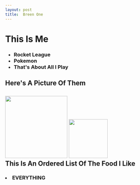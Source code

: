 ```yaml
---
layout: post
title:  Breen One
---
```

<html>
<head>
<h1>This Is Me</h1>
<title>
This Is An Unordered List Of The Games I Like
</title>
<h3>
<ul>
<li>
Rocket League
</li>
<li>
Pokemon
</li>
<li>
That's About All I Play
</li>
</ul>
</h3>
<h2>Here's A Picture Of Them<h2>
 <img src="http://vignette1.wikia.nocookie.net/adventuretimewithfinnandjake/images/c/c2/Pokemon-logo.jpg/revision/latest?cb=20130307192515" width="200px" />
 <img src="http://vignette1.wikia.nocookie.net/rocketleague/images/3/32/Rocket_League_Logo.png/revision/latest?cb=20150611180530" width="125px" />
<br>
This Is An Ordered List Of The Food I Like
<h3>
<ol>
</ol>
<li>
EVERYTHING
</li>
</h3>
</head>
<body>
</body>
</html>
